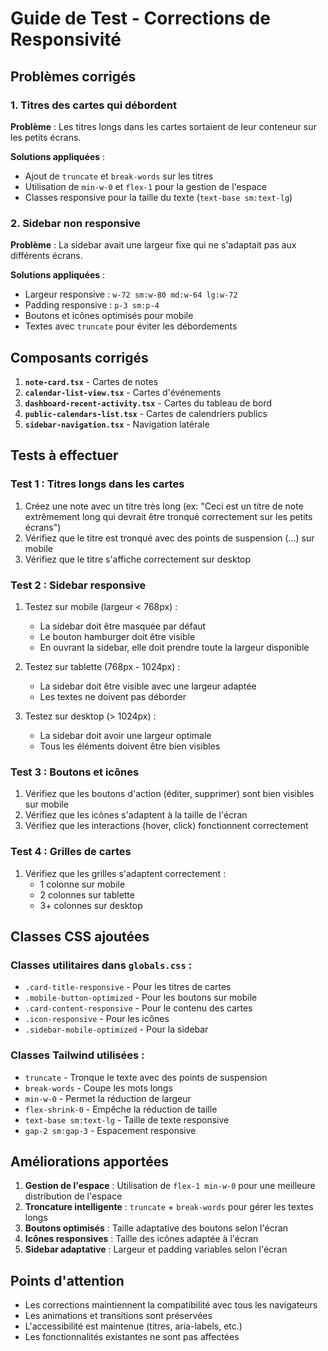 # Guide de Test - Corrections de Responsivité

## Problèmes corrigés

### 1. Titres des cartes qui débordent
**Problème** : Les titres longs dans les cartes sortaient de leur conteneur sur les petits écrans.

**Solutions appliquées** :
- Ajout de `truncate` et `break-words` sur les titres
- Utilisation de `min-w-0` et `flex-1` pour la gestion de l'espace
- Classes responsive pour la taille du texte (`text-base sm:text-lg`)

### 2. Sidebar non responsive
**Problème** : La sidebar avait une largeur fixe qui ne s'adaptait pas aux différents écrans.

**Solutions appliquées** :
- Largeur responsive : `w-72 sm:w-80 md:w-64 lg:w-72`
- Padding responsive : `p-3 sm:p-4`
- Boutons et icônes optimisés pour mobile
- Textes avec `truncate` pour éviter les débordements

## Composants corrigés

1. **`note-card.tsx`** - Cartes de notes
2. **`calendar-list-view.tsx`** - Cartes d'événements
3. **`dashboard-recent-activity.tsx`** - Cartes du tableau de bord
4. **`public-calendars-list.tsx`** - Cartes de calendriers publics
5. **`sidebar-navigation.tsx`** - Navigation latérale

## Tests à effectuer

### Test 1 : Titres longs dans les cartes
1. Créez une note avec un titre très long (ex: "Ceci est un titre de note extrêmement long qui devrait être tronqué correctement sur les petits écrans")
2. Vérifiez que le titre est tronqué avec des points de suspension (...) sur mobile
3. Vérifiez que le titre s'affiche correctement sur desktop

### Test 2 : Sidebar responsive
1. Testez sur mobile (largeur < 768px) :
   - La sidebar doit être masquée par défaut
   - Le bouton hamburger doit être visible
   - En ouvrant la sidebar, elle doit prendre toute la largeur disponible
   
2. Testez sur tablette (768px - 1024px) :
   - La sidebar doit être visible avec une largeur adaptée
   - Les textes ne doivent pas déborder
   
3. Testez sur desktop (> 1024px) :
   - La sidebar doit avoir une largeur optimale
   - Tous les éléments doivent être bien visibles

### Test 3 : Boutons et icônes
1. Vérifiez que les boutons d'action (éditer, supprimer) sont bien visibles sur mobile
2. Vérifiez que les icônes s'adaptent à la taille de l'écran
3. Vérifiez que les interactions (hover, click) fonctionnent correctement

### Test 4 : Grilles de cartes
1. Vérifiez que les grilles s'adaptent correctement :
   - 1 colonne sur mobile
   - 2 colonnes sur tablette
   - 3+ colonnes sur desktop

## Classes CSS ajoutées

### Classes utilitaires dans `globals.css` :
- `.card-title-responsive` - Pour les titres de cartes
- `.mobile-button-optimized` - Pour les boutons sur mobile
- `.card-content-responsive` - Pour le contenu des cartes
- `.icon-responsive` - Pour les icônes
- `.sidebar-mobile-optimized` - Pour la sidebar

### Classes Tailwind utilisées :
- `truncate` - Tronque le texte avec des points de suspension
- `break-words` - Coupe les mots longs
- `min-w-0` - Permet la réduction de largeur
- `flex-shrink-0` - Empêche la réduction de taille
- `text-base sm:text-lg` - Taille de texte responsive
- `gap-2 sm:gap-3` - Espacement responsive

## Améliorations apportées

1. **Gestion de l'espace** : Utilisation de `flex-1 min-w-0` pour une meilleure distribution de l'espace
2. **Troncature intelligente** : `truncate` + `break-words` pour gérer les textes longs
3. **Boutons optimisés** : Taille adaptative des boutons selon l'écran
4. **Icônes responsives** : Taille des icônes adaptée à l'écran
5. **Sidebar adaptative** : Largeur et padding variables selon l'écran

## Points d'attention

- Les corrections maintiennent la compatibilité avec tous les navigateurs
- Les animations et transitions sont préservées
- L'accessibilité est maintenue (titres, aria-labels, etc.)
- Les fonctionnalités existantes ne sont pas affectées 